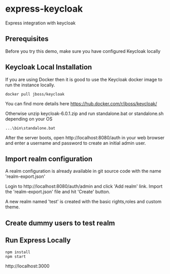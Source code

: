 # express-keycloak
Express integration with keycloak

## Prerequisites
Before you try this demo, make sure you have configured Keycloak locally

## Keycloak Local Installation

If you are using Docker then it is good to use the Keycloak docker image to run the instance locally.  

```
docker pull jboss/keycloak
```

You can find more details here https://hub.docker.com/r/jboss/keycloak/

Otherwise unzip keycloak-6.0.1.zip and run standalone.bat or standalone.sh depending on your OS

```
...\bin\standalone.bat
```
After the server boots, open http://localhost:8080/auth in your web browser and enter a username and password to create an initial admin user.


## Import realm configuration 
A realm configuration is already available in git source code with the name 'realm-export.json' 

Login to http://localhost:8080/auth/admin and click 'Add realm' link.
Import the 'realm-export.json' file and hit 'Create' button.

A new realm named 'test' is created with the basic rights,roles and custom theme.

## Create dummy users to test realm 


## Run Express Locally
```
npm install
npm start
```
http://localhost:3000

